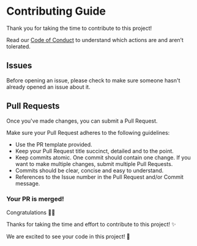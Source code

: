 # Contributing Guide

Thank you for taking the time to contribute to this project!

Read our [Code of Conduct](CODE_OF_CONDUCT.md) to understand which actions are and aren’t tolerated.

## Issues

Before opening an issue, please check to make sure someone hasn't already opened an issue about it.

## Pull Requests

Once you've made changes, you can submit a Pull Request.

Make sure your Pull Request adheres to the following guidelines:

- Use the PR template provided.
- Keep your Pull Request title succinct, detailed and to the point.
- Keep commits atomic. One commit should contain one change. If you want to make multiple changes, submit multiple Pull Requests.
- Commits should be clear, concise and easy to understand.
- References to the Issue number in the Pull Request and/or Commit message.

### Your PR is merged!

Congratulations :tada::tada:

Thanks for taking the time and effort to contribute to this project! :sparkles:

We are excited to see your code in this project! :star2:
